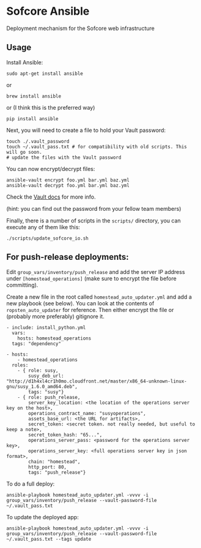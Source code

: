 # Sofcore Ansible

Deployment mechanism for the Sofcore web infrastructure

## Usage

Install Ansible:

```
sudo apt-get install ansible
```

or

```
brew install ansible
```

or (I think this is the preferred way)

```
pip install ansible
```

Next, you will need to create a file to hold your Vault password:
```
touch ./.vault_password
touch ~/.vault_pass.txt # for compatibility with old scripts. This will go soon.
# update the files with the Vault password
```

You can now encrypt/decrypt files:

```
ansible-vault encrypt foo.yml bar.yml baz.yml
ansible-vault decrypt foo.yml bar.yml baz.yml
```

Check the [Vault docs](http://docs.ansible.com/ansible/playbooks_vault.html) for more info.

(hint: you can find out the password from your fellow team members)

Finally, there is a number of scripts in the `scripts/` directory, you can execute any of them like this:

```
./scripts/update_sofcore_io.sh
```

## For push-release deployments:

Edit `group_vars/inventory/push_release` and add the server IP address under `[homestead_operations]` (make sure to encrypt the file before committing).

Create a new file in the root called `homestead_auto_updater.yml` and add a new playbook (see below). You can look at the contents of `ropsten_auto_updater` for reference. Then either encrypt the file or (probably more preferably) gitignore it.
```
- include: install_python.yml
  vars:
    hosts: homestead_operations
  tags: "dependency"

- hosts:
    - homestead_operations
  roles:
    - { role: susy,
        susy_deb_url: "http://d1h4xl4cr1h0mo.cloudfront.net/master/x86_64-unknown-linux-gnu/susy_1.6.0_amd64.deb",
        tags: "susy"}
    - { role: push_release,
        server_key_location: <the location of the operations server key on the host>,
        operations_contract_name: "susyoperations",
        assets_base_url: <the URL for artifacts>,
        secret_token: <secret token. not really needed, but useful to keep a note>,
        secret_token_hash: "65...",
        operations_server_pass: <password for the operations server key>,
        operations_server_key: <full operations server key in json format>,
        chain: "homestead",
        http_port: 80,
        tags: "push_release"}
```

To do a full deploy:

```
ansible-playbook homestead_auto_updater.yml -vvvv -i group_vars/inventory/push_release --vault-password-file ~/.vault_pass.txt
```

To update the deployed app:

```
ansible-playbook homestead_auto_updater.yml -vvvv -i group_vars/inventory/push_release --vault-password-file ~/.vault_pass.txt --tags update
```
